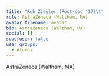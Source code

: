 ```yaml
---
title: "Rob Ziegler (Post-doc '17)\t"
role: AstraZeneca (Waltham, MA)
avatar_filename: avatar
bio: AstraZeneca (Waltham, MA)
social: []
superuser: false
user_groups:
  - Alumni
---
```

AstraZeneca (Waltham, MA)
